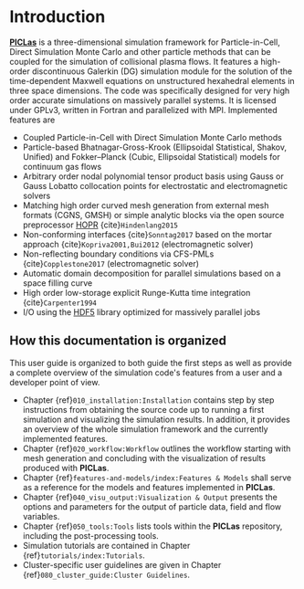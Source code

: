 # Introduction

 [**PICLas**](https://github.com/piclas-framework/piclas)  is a three-dimensional simulation
 framework for Particle-in-Cell, Direct Simulation Monte Carlo and other particle methods that can be coupled for
 the simulation of collisional plasma flows.
 It features a high-order discontinuous 
 Galerkin (DG) simulation module for the solution of the time-dependent Maxwell 
 equations on unstructured hexahedral elements in three space dimensions. 
 The code was specifically designed for very high order accurate simulations on massively parallel 
 systems. 
 It is licensed under GPLv3, written in Fortran and parallelized with MPI. Implemented features are
 
 * Coupled Particle-in-Cell with Direct Simulation Monte Carlo methods
 * Particle-based Bhatnagar-Gross-Krook (Ellipsoidal Statistical, Shakov, Unified) and Fokker–Planck (Cubic, Ellipsoidal Statistical) models for continuum gas flows
 * Arbitrary order nodal polynomial tensor product basis using Gauss or Gauss Lobatto collocation 
   points for electrostatic and electromagnetic solvers
 * Matching high order curved mesh generation from external mesh formats (CGNS, GMSH) or 
   simple analytic blocks via the open source preprocessor [HOPR](http://hopr-project.org) {cite}`Hindenlang2015`
 * Non-conforming interfaces {cite}`Sonntag2017` based on the mortar approach {cite}`Kopriva2001,Bui2012` (electromagnetic solver)
 * Non-reflecting boundary conditions via CFS-PMLs {cite}`Copplestone2017` (electromagnetic solver)
 * Automatic domain decomposition for parallel simulations based on a space filling curve
 * High order low-storage explicit Runge-Kutta time integration {cite}`Carpenter1994`
 * I/O using the [HDF5](https://www.hdfgroup.org/solutions/hdf5/) library optimized for massively parallel jobs

## How this documentation is organized

This user guide is organized to both guide the first steps as well as provide a complete overview of 
the simulation code's features from a user and a developer point of view.

* Chapter {ref}`010_installation:Installation` contains step by step instructions from obtaining the source 
  code up to running a first simulation and visualizing the simulation results. In addition, it 
  provides an overview of the whole simulation framework and the currently implemented features.
* Chapter {ref}`020_workflow:Workflow` outlines the workflow starting with mesh generation and concluding with the visualization of results produced with **PICLas**.
* Chapter {ref}`features-and-models/index:Features & Models` shall serve as a reference for the models and features implemented in **PICLas**.
* Chapter {ref}`040_visu_output:Visualization & Output` presents the options and parameters for the output of particle data, field and flow variables.
* Chapter {ref}`050_tools:Tools` lists tools within the **PICLas** repository, including the post-processing tools.
* Simulation tutorials are contained in Chapter {ref}`tutorials/index:Tutorials`.
* Cluster-specific user guidelines are given in Chapter {ref}`080_cluster_guide:Cluster Guidelines`.
